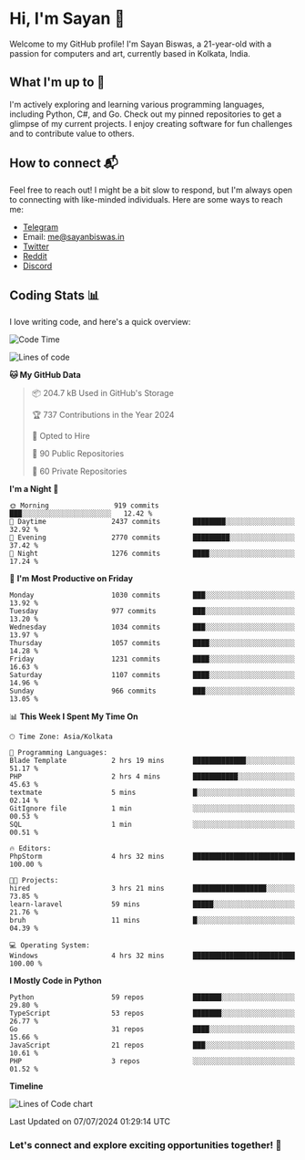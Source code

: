 # Hi, I'm Sayan 👋

Welcome to my GitHub profile! I'm Sayan Biswas, a 21-year-old with a passion for computers and art, currently based in Kolkata, India.

## What I'm up to 🚀

I'm actively exploring and learning various programming languages, including Python, C#, and Go. Check out my pinned repositories to get a glimpse of my current projects. I enjoy creating software for fun challenges and to contribute value to others.

## How to connect 📬

Feel free to reach out! I might be a bit slow to respond, but I'm always open to connecting with like-minded individuals. Here are some ways to reach me:

- [Telegram](https://t.me/dank_as_fuck)
- Email: [me@sayanbiswas.in](mailto:me@sayanbiswas.in)
- [Twitter](https://twitter.com/TheDankDel)
- [Reddit](https://www.reddit.com/user/dank_as_fuck_/)
- [Discord](https://discordapp.com/users/506536929152466945)

## Coding Stats 📊

I love writing code, and here's a quick overview:

<!--START_SECTION:waka-->
![Code Time](http://img.shields.io/badge/Code%20Time-1%2C651%20hrs%2050%20mins-blue)

![Lines of code](https://img.shields.io/badge/From%20Hello%20World%20I%27ve%20Written-5.7%20million%20lines%20of%20code-blue)

**🐱 My GitHub Data** 

> 📦 204.7 kB Used in GitHub's Storage 
 > 
> 🏆 737 Contributions in the Year 2024
 > 
> 💼 Opted to Hire
 > 
> 📜 90 Public Repositories 
 > 
> 🔑 60 Private Repositories 
 > 
**I'm a Night 🦉** 

```text
🌞 Morning                919 commits         ███░░░░░░░░░░░░░░░░░░░░░░   12.42 % 
🌆 Daytime                2437 commits        ████████░░░░░░░░░░░░░░░░░   32.92 % 
🌃 Evening                2770 commits        █████████░░░░░░░░░░░░░░░░   37.42 % 
🌙 Night                  1276 commits        ████░░░░░░░░░░░░░░░░░░░░░   17.24 % 
```
📅 **I'm Most Productive on Friday** 

```text
Monday                   1030 commits        ███░░░░░░░░░░░░░░░░░░░░░░   13.92 % 
Tuesday                  977 commits         ███░░░░░░░░░░░░░░░░░░░░░░   13.20 % 
Wednesday                1034 commits        ███░░░░░░░░░░░░░░░░░░░░░░   13.97 % 
Thursday                 1057 commits        ████░░░░░░░░░░░░░░░░░░░░░   14.28 % 
Friday                   1231 commits        ████░░░░░░░░░░░░░░░░░░░░░   16.63 % 
Saturday                 1107 commits        ████░░░░░░░░░░░░░░░░░░░░░   14.96 % 
Sunday                   966 commits         ███░░░░░░░░░░░░░░░░░░░░░░   13.05 % 
```


📊 **This Week I Spent My Time On** 

```text
🕑︎ Time Zone: Asia/Kolkata

💬 Programming Languages: 
Blade Template           2 hrs 19 mins       █████████████░░░░░░░░░░░░   51.17 % 
PHP                      2 hrs 4 mins        ███████████░░░░░░░░░░░░░░   45.63 % 
textmate                 5 mins              █░░░░░░░░░░░░░░░░░░░░░░░░   02.14 % 
GitIgnore file           1 min               ░░░░░░░░░░░░░░░░░░░░░░░░░   00.53 % 
SQL                      1 min               ░░░░░░░░░░░░░░░░░░░░░░░░░   00.51 % 

🔥 Editors: 
PhpStorm                 4 hrs 32 mins       █████████████████████████   100.00 % 

🐱‍💻 Projects: 
hired                    3 hrs 21 mins       ██████████████████░░░░░░░   73.85 % 
learn-laravel            59 mins             █████░░░░░░░░░░░░░░░░░░░░   21.76 % 
bruh                     11 mins             █░░░░░░░░░░░░░░░░░░░░░░░░   04.39 % 

💻 Operating System: 
Windows                  4 hrs 32 mins       █████████████████████████   100.00 % 
```

**I Mostly Code in Python** 

```text
Python                   59 repos            ███████░░░░░░░░░░░░░░░░░░   29.80 % 
TypeScript               53 repos            ███████░░░░░░░░░░░░░░░░░░   26.77 % 
Go                       31 repos            ████░░░░░░░░░░░░░░░░░░░░░   15.66 % 
JavaScript               21 repos            ███░░░░░░░░░░░░░░░░░░░░░░   10.61 % 
PHP                      3 repos             ░░░░░░░░░░░░░░░░░░░░░░░░░   01.52 % 
```



**Timeline**

![Lines of Code chart](https://raw.githubusercontent.com/Dank-del/Dank-del/main/assets/bar_graph.png)


 Last Updated on 07/07/2024 01:29:14 UTC
<!--END_SECTION:waka-->

### Let's connect and explore exciting opportunities together! 🚀
